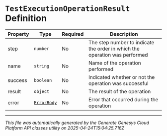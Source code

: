 # `TestExecutionOperationResult` Definition

| Property | Type | Required | Description |
|----------|------|----------|-------------|
| step | `number` | No | The step number to indicate the order in which the operation was performed |
| name | `string` | No | Name of the operation performed |
| success | `boolean` | No | Indicated whether or not the operation was successful |
| result | `object` | No | The result of the operation |
| error | [`ErrorBody`](errorbody-definition.md) | No | Error that occurred during the operation |

---

*This file was automatically generated by the Generate Genesys Cloud Platform API classes utility on 2025-04-24T15:04:25.716Z*